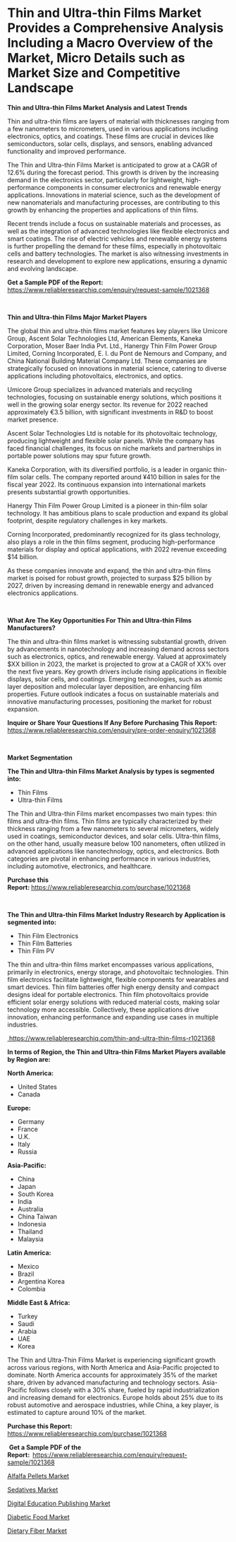 <p><h1>Thin and Ultra-thin Films Market Provides a Comprehensive Analysis Including a Macro Overview of the Market, Micro Details such as Market Size and Competitive Landscape</h1></p><p><strong>Thin and Ultra-thin Films Market Analysis and Latest Trends</strong></p>
<p><p>Thin and ultra-thin films are layers of material with thicknesses ranging from a few nanometers to micrometers, used in various applications including electronics, optics, and coatings. These films are crucial in devices like semiconductors, solar cells, displays, and sensors, enabling advanced functionality and improved performance.</p><p>The Thin and Ultra-thin Films Market is anticipated to grow at a CAGR of 12.6% during the forecast period. This growth is driven by the increasing demand in the electronics sector, particularly for lightweight, high-performance components in consumer electronics and renewable energy applications. Innovations in material science, such as the development of new nanomaterials and manufacturing processes, are contributing to this growth by enhancing the properties and applications of thin films.</p><p>Recent trends include a focus on sustainable materials and processes, as well as the integration of advanced technologies like flexible electronics and smart coatings. The rise of electric vehicles and renewable energy systems is further propelling the demand for these films, especially in photovoltaic cells and battery technologies. The market is also witnessing investments in research and development to explore new applications, ensuring a dynamic and evolving landscape.</p></p>
<p><strong>Get a Sample PDF of the Report:&nbsp;</strong> <a href="https://www.reliableresearchiq.com/enquiry/request-sample/1021368?utm_campaign=1123&utm_medium=2&utm_source=Github&utm_content=ia&utm_term=04122024&utm_id=thin-and-ultra-thin-films">https://www.reliableresearchiq.com/enquiry/request-sample/1021368</a></p>
<p>&nbsp;</p>
<p><strong>Thin and Ultra-thin Films Major Market Players</strong></p>
<p><p>The global thin and ultra-thin films market features key players like Umicore Group, Ascent Solar Technologies Ltd, American Elements, Kaneka Corporation, Moser Baer India Pvt. Ltd., Hanergy Thin Film Power Group Limited, Corning Incorporated, E. I. du Pont de Nemours and Company, and China National Building Material Company Ltd. These companies are strategically focused on innovations in material science, catering to diverse applications including photovoltaics, electronics, and optics.</p><p>Umicore Group specializes in advanced materials and recycling technologies, focusing on sustainable energy solutions, which positions it well in the growing solar energy sector. Its revenue for 2022 reached approximately €3.5 billion, with significant investments in R&D to boost market presence.</p><p>Ascent Solar Technologies Ltd is notable for its photovoltaic technology, producing lightweight and flexible solar panels. While the company has faced financial challenges, its focus on niche markets and partnerships in portable power solutions may spur future growth.</p><p>Kaneka Corporation, with its diversified portfolio, is a leader in organic thin-film solar cells. The company reported around ¥410 billion in sales for the fiscal year 2022. Its continuous expansion into international markets presents substantial growth opportunities.</p><p>Hanergy Thin Film Power Group Limited is a pioneer in thin-film solar technology. It has ambitious plans to scale production and expand its global footprint, despite regulatory challenges in key markets.</p><p>Corning Incorporated, predominantly recognized for its glass technology, also plays a role in the thin films segment, producing high-performance materials for display and optical applications, with 2022 revenue exceeding $14 billion.</p><p>As these companies innovate and expand, the thin and ultra-thin films market is poised for robust growth, projected to surpass $25 billion by 2027, driven by increasing demand in renewable energy and advanced electronics applications.</p></p>
<p>&nbsp;</p>
<p><strong>What Are The Key Opportunities For Thin and Ultra-thin Films Manufacturers?</strong></p>
<p><p>The thin and ultra-thin films market is witnessing substantial growth, driven by advancements in nanotechnology and increasing demand across sectors such as electronics, optics, and renewable energy. Valued at approximately $XX billion in 2023, the market is projected to grow at a CAGR of XX% over the next five years. Key growth drivers include rising applications in flexible displays, solar cells, and coatings. Emerging technologies, such as atomic layer deposition and molecular layer deposition, are enhancing film properties. Future outlook indicates a focus on sustainable materials and innovative manufacturing processes, positioning the market for robust expansion.</p></p>
<p><strong>Inquire or Share Your Questions If Any Before Purchasing This Report:</strong> <a href="https://www.reliableresearchiq.com/enquiry/pre-order-enquiry/1021368?utm_campaign=1123&utm_medium=2&utm_source=Github&utm_content=ia&utm_term=04122024&utm_id=thin-and-ultra-thin-films">https://www.reliableresearchiq.com/enquiry/pre-order-enquiry/1021368</a></p>
<p>&nbsp;</p>
<p><strong>Market Segmentation</strong></p>
<p><strong>The Thin and Ultra-thin Films Market Analysis by types is segmented into:</strong></p>
<p><ul><li>Thin Films</li><li>Ultra-thin Films</li></ul></p>
<p><p>The Thin and Ultra-thin Films market encompasses two main types: thin films and ultra-thin films. Thin films are typically characterized by their thickness ranging from a few nanometers to several micrometers, widely used in coatings, semiconductor devices, and solar cells. Ultra-thin films, on the other hand, usually measure below 100 nanometers, often utilized in advanced applications like nanotechnology, optics, and electronics. Both categories are pivotal in enhancing performance in various industries, including automotive, electronics, and healthcare.</p></p>
<p><strong>Purchase this Report:&nbsp;</strong><a href="https://www.reliableresearchiq.com/purchase/1021368?utm_campaign=1123&utm_medium=2&utm_source=Github&utm_content=ia&utm_term=04122024&utm_id=thin-and-ultra-thin-films">https://www.reliableresearchiq.com/purchase/1021368</a></p>
<p>&nbsp;</p>
<p><strong>The Thin and Ultra-thin Films Market Industry Research by Application is segmented into:</strong></p>
<p><ul><li>Thin Film Electronics</li><li>Thin Film Batteries</li><li>Thin Film PV</li></ul></p>
<p><p>The thin and ultra-thin films market encompasses various applications, primarily in electronics, energy storage, and photovoltaic technologies. Thin film electronics facilitate lightweight, flexible components for wearables and smart devices. Thin film batteries offer high energy density and compact designs ideal for portable electronics. Thin film photovoltaics provide efficient solar energy solutions with reduced material costs, making solar technology more accessible. Collectively, these applications drive innovation, enhancing performance and expanding use cases in multiple industries.</p></p>
<p><a href="https://www.reliableresearchiq.com/thin-and-ultra-thin-films-r1021368?utm_campaign=1123&utm_medium=2&utm_source=Github&utm_content=ia&utm_term=04122024&utm_id=thin-and-ultra-thin-films">&nbsp;https://www.reliableresearchiq.com/thin-and-ultra-thin-films-r1021368</a></p>
<p><strong>In terms of Region, the Thin and Ultra-thin Films Market Players available by Region are:</strong></p>
<p>
    <p> <strong> North America: </strong>
        <ul>
            <li>United States</li>
            <li>Canada</li>
        </ul>
        </p> 
    <p> <strong> Europe: </strong>
        <ul>
            <li>Germany</li>
            <li>France</li>
            <li>U.K.</li>
            <li>Italy</li>
            <li>Russia</li>
        </ul>
        </p> 
    <p> <strong> Asia-Pacific: </strong>
        <ul>
            <li>China</li>
            <li>Japan</li>
            <li>South Korea</li>
            <li>India</li>
            <li>Australia</li>
            <li>China Taiwan</li>
            <li>Indonesia</li>
            <li>Thailand</li>
            <li>Malaysia</li>
        </ul>
        </p> 
    <p> <strong> Latin America: </strong>
        <ul>
            <li>Mexico</li>
            <li>Brazil</li>
            <li>Argentina Korea</li>
            <li>Colombia</li>
        </ul>
        </p> 
    <p> <strong> Middle East & Africa: </strong>
        <ul>
            <li>Turkey</li>
            <li>Saudi</li>
            <li>Arabia</li>
            <li>UAE</li>
            <li>Korea</li>
        </ul>
    </p>
    </p>
<p><p>The Thin and Ultra-Thin Films Market is experiencing significant growth across various regions, with North America and Asia-Pacific projected to dominate. North America accounts for approximately 35% of the market share, driven by advanced manufacturing and technology sectors. Asia-Pacific follows closely with a 30% share, fueled by rapid industrialization and increasing demand for electronics. Europe holds about 25% due to its robust automotive and aerospace industries, while China, a key player, is estimated to capture around 10% of the market.</p></p>
<p><strong>Purchase this Report: </strong><a href="https://www.reliableresearchiq.com/purchase/1021368?utm_campaign=1123&utm_medium=2&utm_source=Github&utm_content=ia&utm_term=04122024&utm_id=thin-and-ultra-thin-films">https://www.reliableresearchiq.com/purchase/1021368</a></p>
<p>&nbsp;<strong>Get a Sample PDF of the Report:&nbsp;&nbsp;</strong><a href="https://www.reliableresearchiq.com/enquiry/request-sample/1021368?utm_campaign=1123&utm_medium=2&utm_source=Github&utm_content=ia&utm_term=04122024&utm_id=thin-and-ultra-thin-films">https://www.reliableresearchiq.com/enquiry/request-sample/1021368</a></p>
<p><strong></strong></p>
<p><p><a href="https://issuu.com/reportprime-2/docs/alfalfa-pellets-market-size-2030.pptx?utm_campaign=1123&utm_medium=2&utm_source=Github&utm_content=ia&utm_term=04122024&utm_id=thin-and-ultra-thin-films">Alfalfa Pellets Market</a></p><p><a href="https://issuu.com/reportprime-2/docs/sedatives-market-size-2030.pptx?utm_campaign=1123&utm_medium=2&utm_source=Github&utm_content=ia&utm_term=04122024&utm_id=thin-and-ultra-thin-films">Sedatives Market</a></p><p><a href="https://www.linkedin.com/pulse/digital-education-publishing-market-projections-insights-nudue?utm_campaign=1123&utm_medium=2&utm_source=Github&utm_content=ia&utm_term=04122024&utm_id=thin-and-ultra-thin-films">Digital Education Publishing Market</a></p><p><a href="https://www.linkedin.com/pulse/diabetic-food-market-state-revenue-forecast-growth-potential-bju8f?utm_campaign=1123&utm_medium=2&utm_source=Github&utm_content=ia&utm_term=04122024&utm_id=thin-and-ultra-thin-films">Diabetic Food Market</a></p><p><a href="https://www.linkedin.com/pulse/dietary-fiber-market-scope-offering-deep-insights-historical-wpvtf?utm_campaign=1123&utm_medium=2&utm_source=Github&utm_content=ia&utm_term=04122024&utm_id=thin-and-ultra-thin-films">Dietary Fiber Market</a></p></p>
